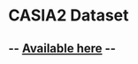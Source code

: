 # CASIA2 Dataset

##  -- [Available here](https://github.com/namtpham/casia2groundtruth?tab=readme-ov-file) --